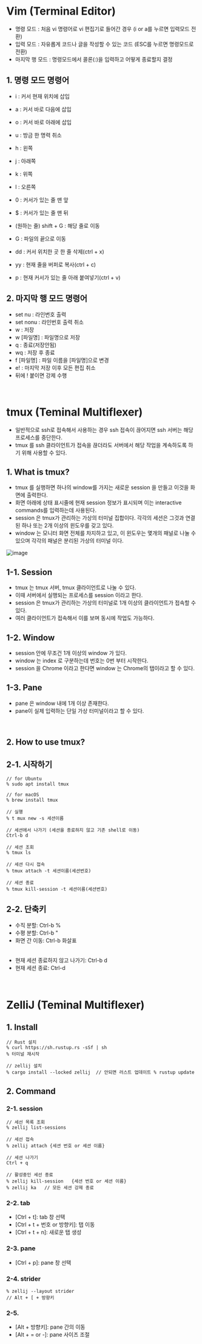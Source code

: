 # Vim (Terminal Editor)
- 명령 모드 : 처음 vi 명령어로 vi 편집기로 들어간 경우 (i or a를 누르면 입력모드 전환)
- 입력 모드 : 자유롭게 코드나 글을 작성할 수 있는 코드 (ESC를 누르면 명령모드로 전환)
- 마지막 행 모드 : 명령모드에서 콜론(:)을 입력하고 어떻게 종료할지 결정

## 1. 명령 모드 명령어
- i : 커서 현재 위치에 삽입
- a : 커서 바로 다음에 삽입
- o : 커서 바로 아래에 삽입

- u : 방금 한 명력 취소

- h : 왼쪽
- j : 아래쪽
- k : 위쪽
- l : 오른쪽

- 0 : 커서가 있는 줄 맨 앞
- $ : 커서가 있는 줄 맨 뒤
- (원하는 줄) shift + G : 해당 줄로 이동 
- G : 파일의 끝으로 이동

- dd : 커서 위치한 곳 한 줄 삭제(ctrl + x)
- yy : 현재 줄을 버퍼로 복사(ctrl + c)

- p : 현재 커서가 있는 줄 아래 붙여넣기(ctrl + v)


## 2. 마지막 행 모드 명령어
- set nu : 라인번호 출력
- set nonu : 라인번호 출력 취소
- w : 저장
- w [파일명] : 파일명으로 저장
- q : 종료(저장안됨)
- wq : 저장 후 종료
- f [파일명] : 파일 이름을 [파일명]으로 변경
- e! : 마지막 저장 이후 모든 편집 취소
- 뒤에 ! 붙이면 강제 수행
  
<br>

# tmux (Teminal Multiflexer)
- 일반적으로 ssh로 접속해서 사용하는 경우 ssh 접속이 끊어지면 ssh 서버는 해당 프로세스를 중단한다.
- tmux 를 ssh 클라이언트가 접속을 끊더라도 서버에서 해당 작업을 계속하도록 하기 위해 사용할 수 있다.

## 1. What is tmux?
- tmux 를 실행하면 하나의 window를 가지는 새로운 session 을 만들고 이것을 화면에 출력한다.
- 화면 아래에 상태 표시줄에 현재 session 정보가 표시되며 이는 interactive commands를 입력하는데 사용된다.
- session 은 tmux가 관리하는 가상의 터미널 집합이다. 각각의 세션은 그것과 연결된 하나 또는 2개 이상의 윈도우를 갖고 있다.
- window 는 모니터 화면 전체를 차지하고 있고, 이 윈도우는 몇개의 패널로 나눌 수 있으며 각각의 패널은 분리된 가상의 터미널 이다.

![image](https://github.com/choiyun9yu/OperatingSystem/assets/110392046/ad281751-ec44-4dc0-abad-55309413f689)

## 1-1. Session
- tmux 는 tmux 서버, tmux 클라이언트로 나눌 수 있다.
- 이때 서버에서 실행되는 프로세스를 session 이라고 한다.
- session 은 tmux가 관리하는 가상의 터미널로 1개 이상의 클라이언트가 접속할 수 있다.
- 여러 클라이언트가 접속해서 이를 보며 동시에 작업도 가능하다. 

## 1-2. Window
- session 안에 무조건 1개 이상의 window 가 있다.
- window 는 index 로 구분하는데 번호는 0번 부터 시작한다.
- session 을 Chrome 이라고 한다면 window 는 Chrome의 탭이라고 할 수 있다.

## 1-3. Pane
- pane 은 window 내에 1개 이상 존재한다.
- pane이 실제 입력하는 단일 가상 터미널이라고 할 수 있다.

<br>

## 2. How to use tmux?

## 2-1. 시작하기
    // for Ubuntu
    % sudo apt install tmux   
    
    // for macOS
    % brew install tmux

    // 실행
    % t mux new -s 세션이름     

    // 세션에서 나가기 (세션을 종료하지 않고 기존 shell로 이동)
    Ctrl-b d  

    // 세션 조회
    % tmux ls

    // 세션 다시 접속
    % tmux attach -t 세션이름(세션번호)

    // 세션 종료
    % tmux kill-session -t 세션이름(세션번호)

## 2-2. 단축키
- 수직 분할: Ctrl-b %
- 수평 분할: Ctrl-b "
- 화면 간 이동: Ctrl-b 화살표
######
- 현재 세션 종료하지 않고 나가기: Ctrl-b d
- 현재 세션 종료: Ctrl-d

<br>

# ZelliJ (Teminal Multiflexer)

## 1. Install

    // Rust 설치
    % curl https://sh.rustup.rs -sSf | sh
    % 터미널 재시작 
    
    // zellij 설치 
    % cargo install --locked zellij  // 안되면 러스트 업데이트 % rustup update

## 2. Command

### 2-1. session
    // 세선 목록 조회
    % zellij list-sessions

    // 세선 접속
    % zellij attach {세션 번호 or 세션 이름}

    // 세션 나가기
    Ctrl + q
  
    // 활성중인 세선 종료
    % zellij kill-session   {세션 번호 or 세션 이름}
    % zellij ka   // 모든 세션 강제 종료 

    

### 2-2. tab
- [Ctrl + t]: tab 창 선택
- [Ctrl + t + 번호 or 방향키]: 탭 이동
- [Ctrl + t + n]: 새로운 탭 생성 


### 2-3. pane
- [Ctrl + p]: pane 창 선택


### 2-4. strider
    % zellij --layout strider
    // Alt + [ + 방향키


### 2-5. 
- [Alt + 방향키]: pane 간의 이동
- [Alt + = or -]: pane 사이즈 조절

